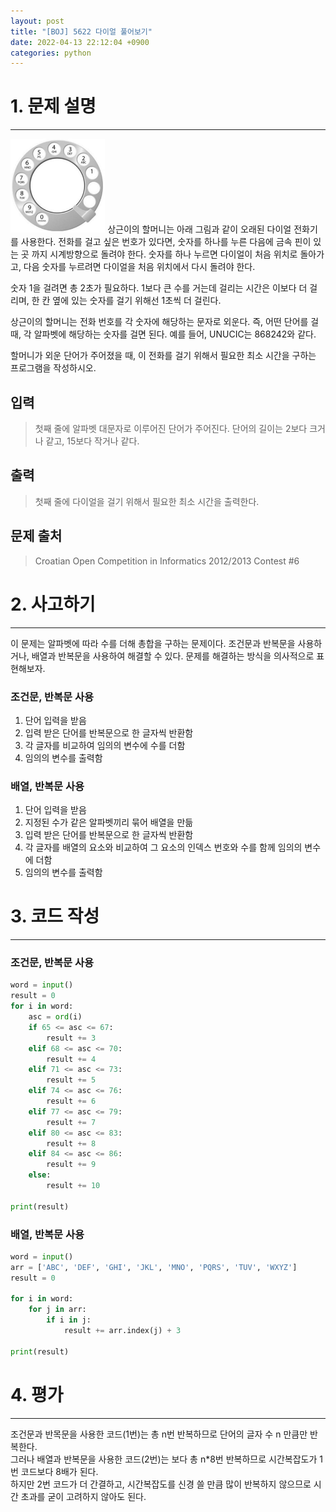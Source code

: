 ```yaml
---
layout: post
title: "[BOJ] 5622 다이얼 풀어보기"
date: 2022-04-13 22:12:04 +0900
categories: python
---
```


# 1. 문제 설명
***
<!-- ![문제 이미지](/algorithm/assets/boj5622-1.jpeg) -->
<img src="/algorithm/assets/boj5622-1.jpeg" width="30%" height="30%" alt="RubberDuck">   
상근이의 할머니는 아래 그림과 같이 오래된 다이얼 전화기를 사용한다.
전화를 걸고 싶은 번호가 있다면, 숫자를 하나를 누른 다음에 금속 핀이 있는 곳 까지 시계방향으로 돌려야 한다. 숫자를 하나 누르면 다이얼이 처음 위치로 돌아가고, 다음 숫자를 누르려면 다이얼을 처음 위치에서 다시 돌려야 한다.

숫자 1을 걸려면 총 2초가 필요하다. 1보다 큰 수를 거는데 걸리는 시간은 이보다 더 걸리며, 한 칸 옆에 있는 숫자를 걸기 위해선 1초씩 더 걸린다.

상근이의 할머니는 전화 번호를 각 숫자에 해당하는 문자로 외운다. 즉, 어떤 단어를 걸 때, 각 알파벳에 해당하는 숫자를 걸면 된다. 예를 들어, UNUCIC는 868242와 같다.

할머니가 외운 단어가 주어졌을 때, 이 전화를 걸기 위해서 필요한 최소 시간을 구하는 프로그램을 작성하시오.

## 입력
> 첫째 줄에 알파벳 대문자로 이루어진 단어가 주어진다. 단어의 길이는 2보다 크거나 같고, 15보다 작거나 같다.

## 출력
> 첫째 줄에 다이얼을 걸기 위해서 필요한 최소 시간을 출력한다.

## 문제 출처
> Croatian Open Competition in Informatics 2012/2013 Contest #6


# 2. 사고하기
***

이 문제는 알파벳에 따라 수를 더해 총합을 구하는 문제이다.
조건문과 반복문을 사용하거나, 배열과 반복문을 사용하여 해결할 수 있다.
문제를 해결하는 방식을 의사적으로 표현해보자.

### 조건문, 반복문 사용
1. 단어 입력을 받음
2. 입력 받은 단어를 반복문으로 한 글자씩 반환함
3. 각 글자를 비교하여 임의의 변수에 수를 더함
4. 임의의 변수를 출력함

### 배열, 반복문 사용
1. 단어 입력을 받음
2. 지정된 수가 같은 알파벳끼리 묶어 배열을 만듦
3. 입력 받은 단어를 반복문으로 한 글자씩 반환함
4. 각 글자를 배열의 요소와 비교하여 그 요소의 인덱스 번호와 수를 함께 임의의 변수에 더함
5. 임의의 변수를 출력함

# 3. 코드 작성
***

### 조건문, 반복문 사용
```python
word = input()
result = 0
for i in word:
    asc = ord(i)
    if 65 <= asc <= 67:
        result += 3
    elif 68 <= asc <= 70:
        result += 4
    elif 71 <= asc <= 73:
        result += 5
    elif 74 <= asc <= 76:
        result += 6
    elif 77 <= asc <= 79:
        result += 7
    elif 80 <= asc <= 83:
        result += 8
    elif 84 <= asc <= 86:
        result += 9
    else:
        result += 10

print(result)
```

### 배열, 반복문 사용
```python
word = input()
arr = ['ABC', 'DEF', 'GHI', 'JKL', 'MNO', 'PQRS', 'TUV', 'WXYZ']
result = 0

for i in word:
    for j in arr:
        if i in j:
            result += arr.index(j) + 3

print(result)
```

# 4. 평가
***

조건문과 반목문을 사용한 코드(1번)는 총 n번 반복하므로 단어의 글자 수 n 만큼만 반복한다.   
그러나 배열과 반복문을 사용한 코드(2번)는 보다 총 n*8번 반복하므로 시간복잡도가 1번 코드보다 8배가 된다.   
하지만 2번 코드가 더 간결하고, 시간복잡도를 신경 쓸 만큼 많이 반복하지 않으므로 시간 초과를 굳이 고려하지 않아도 된다. 
